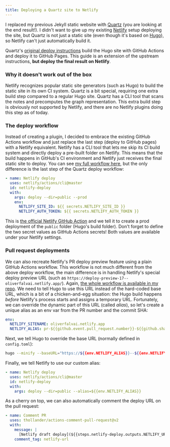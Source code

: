```yaml
---
title: Deploying a Quartz site to Netlify
---
```


I replaced my previous Jekyll static website with [Quartz](https://quartz.jzhao.xyz/) (you are looking at the end result!).
I didn't want to give up my existing [Netlify](https://netlify.com) setup deploying the site, but Quartz is not just a static site (even though it's based on [Hugo](https://gohugo.io/)), so Netlify can't just automatically build it.

Quartz's [original deploy instructions](https://quartz.jzhao.xyz/hosting) build the Hugo site with GitHub Actions and deploy it to GitHub Pages. This guide is an extension of the upstream instructions, **but deploy the final result on Netlify**.

### Why it doesn't work out of the box
Netlify recognizes popular static site generators (such as Hugo) to build the static site in its own CI system.
Quartz is a bit special, requiring one extra build step compared to a regular Hugo site. Quartz has a CLI tool that scans the notes and precomputes the graph representation. This extra build step is obviously not supported by Netlify, and there are no Netlify plugins doing this step as of today.

### The deploy workflow
Instead of creating a plugin, I decided to embrace the existing GitHub Actions workflow and just replace the last step (deploy to GitHub pages) with a Netlify equivalent. Netlify has a CLI tool that lets me skip its CI build system and directly deploy a pre-built folder on Netlify.
This means that the build happens in GitHub's CI environment and Netlify just receives the final static site to deploy.
You can see [my full workflow here](https://github.com/ofalvai/oliverfalvai.com/blob/2659d9c77a3bb81c0a4d923b13870bd513295dec/.github/workflows/deploy.yaml), but the only difference is the last step of the Quartz deploy workflow:

```yml
- name: Netlify deploy
  uses: netlify/actions/cli@master
  id: netlify-deploy
  with:
    args: deploy --dir=public --prod
    env:
      NETLIFY_SITE_ID: ${{ secrets.NETLIFY_SITE_ID }}
      NETLIFY_AUTH_TOKEN: ${{ secrets.NETLIFY_AUTH_TOKEN }}
```

This is [the official Netlify GitHub Action](https://github.com/netlify/actions) and we tell it to create a prod deployment of the `public` folder (Hugo's build folder).
Don't forget to define the two secret values as GitHub Actions secrets! Both values are available under your Netlify settings.

### Pull request deployments
We can also recreate Netlify's PR deploy preview feature using a plain GitHub Actions workflow. This workflow is not much different from the above deploy workflow, the main difference is in handling Netlify's special deploy preview URL (such as `https://deploy-preview-17--oliverfalvai.netlify.app/`).
Again, [the whole workflow is available in my repo](https://github.com/ofalvai/oliverfalvai.com/blob/2659d9c77a3bb81c0a4d923b13870bd513295dec/.github/workflows/pr.yaml).
We need to tell Hugo to use this URL instead of the hard-coded base URL, which is a bit of a chicken-and-egg situation: the Hugo build happens *before* Netlify's process starts and assigns a temporary URL. Fortunately, we can override the dynamic part of this URL (called *alias*), so let's create a unique alias as an env var from the PR number and the commit SHA:

```yaml
env:
  NETLIFY_SITENAME: oliverfalvai.netlify.app
  NETLIFY_ALIAS: pr-${{github.event.pull_request.number}}-${{github.sha}}
```

Next, we tell Hugo to override the base URL (normally defined in `config.toml`):

```sh
hugo --minify --baseURL="https://${{env.NETLIFY_ALIAS}}--${{env.NETLIFY_SITENAME}}/"
```

Finally, we tell Netlify to use our custom alias:

```yaml
- name: Netlify deploy
  uses: netlify/actions/cli@master
  id: netlify-deploy
  with:
    args: deploy --dir=public --alias=${{env.NETLIFY_ALIAS}}
```

As a cherry on top, we can also automatically comment the deploy URL on the pull request:

```yaml
- name: Comment PR
  uses: thollander/actions-comment-pull-request@v2
  with:
    message: |
      [Netlify draft deploy](${{steps.netlify-deploy.outputs.NETLIFY_URL}})
    comment_tag: netlify-url
```
